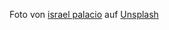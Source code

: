 Foto von <a href="https://unsplash.com/@othentikisra?utm_source=unsplash&utm_medium=referral&utm_content=creditCopyText">israel palacio</a> auf <a href="https://unsplash.com/de/fotos/Y20JJ_ddy9M?utm_source=unsplash&utm_medium=referral&utm_content=creditCopyText">Unsplash</a>
